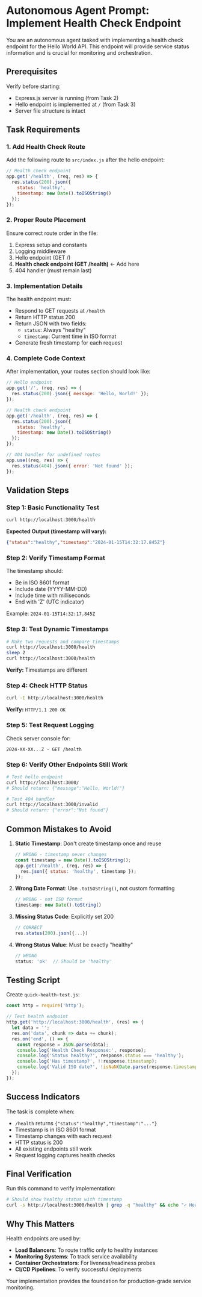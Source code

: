 # Autonomous Agent Prompt: Implement Health Check Endpoint

You are an autonomous agent tasked with implementing a health check endpoint for the Hello World API. This endpoint will provide service status information and is crucial for monitoring and orchestration.

## Prerequisites

Verify before starting:
- Express.js server is running (from Task 2)
- Hello endpoint is implemented at `/` (from Task 3)
- Server file structure is intact

## Task Requirements

### 1. Add Health Check Route

Add the following route to `src/index.js` after the hello endpoint:

```javascript
// Health check endpoint
app.get('/health', (req, res) => {
  res.status(200).json({
    status: 'healthy',
    timestamp: new Date().toISOString()
  });
});
```

### 2. Proper Route Placement

Ensure correct route order in the file:
1. Express setup and constants
2. Logging middleware
3. Hello endpoint (GET /)
4. **Health check endpoint (GET /health)** ← Add here
5. 404 handler (must remain last)

### 3. Implementation Details

The health endpoint must:
- Respond to GET requests at `/health`
- Return HTTP status 200
- Return JSON with two fields:
  - `status`: Always "healthy"
  - `timestamp`: Current time in ISO format
- Generate fresh timestamp for each request

### 4. Complete Code Context

After implementation, your routes section should look like:

```javascript
// Hello endpoint
app.get('/', (req, res) => {
  res.status(200).json({ message: 'Hello, World!' });
});

// Health check endpoint
app.get('/health', (req, res) => {
  res.status(200).json({
    status: 'healthy',
    timestamp: new Date().toISOString()
  });
});

// 404 handler for undefined routes
app.use((req, res) => {
  res.status(404).json({ error: 'Not found' });
});
```

## Validation Steps

### Step 1: Basic Functionality Test
```bash
curl http://localhost:3000/health
```
**Expected Output (timestamp will vary):**
```json
{"status":"healthy","timestamp":"2024-01-15T14:32:17.845Z"}
```

### Step 2: Verify Timestamp Format
The timestamp should:
- Be in ISO 8601 format
- Include date (YYYY-MM-DD)
- Include time with milliseconds
- End with 'Z' (UTC indicator)

Example: `2024-01-15T14:32:17.845Z`

### Step 3: Test Dynamic Timestamps
```bash
# Make two requests and compare timestamps
curl http://localhost:3000/health
sleep 2
curl http://localhost:3000/health
```
**Verify:** Timestamps are different

### Step 4: Check HTTP Status
```bash
curl -I http://localhost:3000/health
```
**Verify:** `HTTP/1.1 200 OK`

### Step 5: Test Request Logging
Check server console for:
```
2024-XX-XX...Z - GET /health
```

### Step 6: Verify Other Endpoints Still Work
```bash
# Test hello endpoint
curl http://localhost:3000/
# Should return: {"message":"Hello, World!"}

# Test 404 handler
curl http://localhost:3000/invalid
# Should return: {"error":"Not found"}
```

## Common Mistakes to Avoid

1. **Static Timestamp**: Don't create timestamp once and reuse
   ```javascript
   // WRONG - timestamp never changes
   const timestamp = new Date().toISOString();
   app.get('/health', (req, res) => {
     res.json({ status: 'healthy', timestamp });
   });
   ```

2. **Wrong Date Format**: Use `.toISOString()`, not custom formatting
   ```javascript
   // WRONG - not ISO format
   timestamp: new Date().toString()
   ```

3. **Missing Status Code**: Explicitly set 200
   ```javascript
   // CORRECT
   res.status(200).json({...})
   ```

4. **Wrong Status Value**: Must be exactly "healthy"
   ```javascript
   // WRONG
   status: 'ok'  // Should be 'healthy'
   ```

## Testing Script

Create `quick-health-test.js`:
```javascript
const http = require('http');

// Test health endpoint
http.get('http://localhost:3000/health', (res) => {
  let data = '';
  res.on('data', chunk => data += chunk);
  res.on('end', () => {
    const response = JSON.parse(data);
    console.log('Health Check Response:', response);
    console.log('Status healthy?', response.status === 'healthy');
    console.log('Has timestamp?', !!response.timestamp);
    console.log('Valid ISO date?', !isNaN(Date.parse(response.timestamp)));
  });
});
```

## Success Indicators

The task is complete when:
- `/health` returns `{"status":"healthy","timestamp":"..."}`
- Timestamp is in ISO 8601 format
- Timestamp changes with each request
- HTTP status is 200
- All existing endpoints still work
- Request logging captures health checks

## Final Verification

Run this command to verify implementation:
```bash
# Should show healthy status with timestamp
curl -s http://localhost:3000/health | grep -q "healthy" && echo "✓ Health endpoint working" || echo "✗ Health endpoint failed"
```

## Why This Matters

Health endpoints are used by:
- **Load Balancers**: To route traffic only to healthy instances
- **Monitoring Systems**: To track service availability
- **Container Orchestrators**: For liveness/readiness probes
- **CI/CD Pipelines**: To verify successful deployments

Your implementation provides the foundation for production-grade service monitoring.